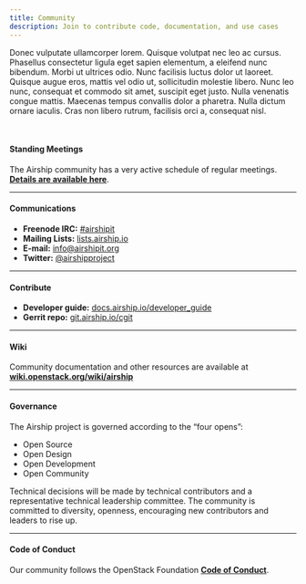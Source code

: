 ```yaml
---
title: Community
description: Join to contribute code, documentation, and use cases
---
```


Donec vulputate ullamcorper lorem. Quisque volutpat nec leo ac cursus. Phasellus consectetur ligula eget sapien elementum, a eleifend nunc bibendum. Morbi ut ultrices odio. Nunc facilisis luctus dolor ut laoreet. Quisque augue eros, mattis vel odio ut, sollicitudin molestie libero. Nunc leo nunc, consequat et commodo sit amet, suscipit eget justo. Nulla venenatis congue mattis. Maecenas tempus convallis dolor a pharetra. Nulla dictum ornare iaculis. Cras non libero rutrum, facilisis orci a, consequat nisl.

<br>

#### Standing Meetings

The Airship community has a very active schedule of regular meetings. [**Details are available here**](//wiki.openstack.org/wiki/Airship/Meetings).

---

#### Communications

- **Freenode IRC:** [#airshipit](https://freenode.net/)
- **Mailing Lists:** [lists.airship.io](http://lists.airshipit.org/cgi-bin/mailman/listinfo)
- **E-mail:** [info@airshipit.org](mailto:info@airshipit.org)
- **Twitter:** [@airshipproject](//twitter.com/airshipproject)

---

#### Contribute

- **Developer guide:** [docs.airship.io/developer_guide](https://airshipit.readthedocs.io/en/latest/dev-getting-started.html)
- **Gerrit repo:** [git.airship.io/cgit](//git.airship.io/cgit)

---

#### Wiki

Community documentation and other resources are available at [**wiki.openstack.org/wiki/airship**](//wiki.openstack.org/wiki/airship)

---

#### Governance

The Airship project is governed according to the “four opens”:

<ul class="list-disc">
  <li>Open Source</li> 
  <li>Open Design</li>
  <li>Open Development</li>
  <li>Open Community</li>
</ul>

Technical decisions will be made by technical contributors and a representative technical leadership committee. The community is committed to diversity, openness, encouraging new contributors and leaders to rise up.

---

#### Code of Conduct

Our community follows the OpenStack Foundation [**Code of Conduct**](https://www.openstack.org/legal/community-code-of-conduct/).
